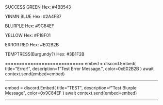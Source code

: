 SUCCESS GREEN
Hex: #4BB543

YINMN BLUE
Hex: #2A4F87

BLURPLE
Hex: #9C84EF

YELLOW
Hex: #F18F01

ERROR RED
Hex: #E02B2B

TEMPTRESS(Burgundy?)
Hex: #3B1F2B

============================
embed = discord.Embed(
title="Error!",
description=f"Test Error Message.",
color=0xE02B2B
)
await context.send(embed=embed)

---

embed = discord.Embed(
title="TEST",
description=f"Test Blurple Message",
color=0x9C84EF
)
await context.send(embed=embed)

---

